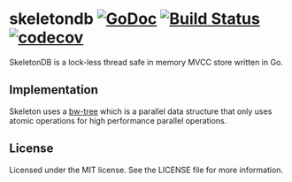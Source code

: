 # skeletondb [![GoDoc](https://godoc.org/github.com/d4l3k/skeletondb?status.svg)](https://godoc.org/github.com/d4l3k/skeletondb) [![Build Status](https://travis-ci.org/d4l3k/skeletondb.svg?branch=master)](https://travis-ci.org/d4l3k/skeletondb) [![codecov](https://codecov.io/gh/d4l3k/skeletondb/branch/master/graph/badge.svg)](https://codecov.io/gh/d4l3k/skeletondb)

SkeletonDB is a lock-less thread safe in memory MVCC store written in Go.

## Implementation
Skeleton uses a
[bw-tree](https://www.microsoft.com/en-us/research/wp-content/uploads/2016/02/bw-tree-icde2013-final.pdf)
which is a parallel data structure that only uses atomic operations for high
performance parallel operations.

## License

Licensed under the MIT license. See the LICENSE file for more information.
